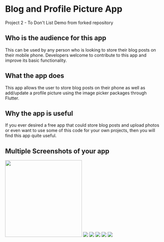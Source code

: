 # Blog and Profile Picture App

Project 2 - To Don't List Demo from forked repository

## Who is the audience for this app

This can be used by any person who is looking to store their blog posts on their mobile phone. Developers welcome to contribute to this app and improve its basic functionality.

## What the app does

This app allows the user to store blog posts on their phone as well as add/update a profile picture using the image picker packages through Flutter.

## Why the app is useful

If you ever desired a free app that could store blog posts and upload photos or even want to use some of this code for your own projects, then you will find this app quite useful.

## Multiple Screenshots of your app

<img src="BlogHome.png" width="250" height="250">

<img src="Nav.png">

<img src="ImageHomePage.png">

<img src="SelectCamera.png">

<img src="SelectGallery.png">

<img src="Comments.png">
